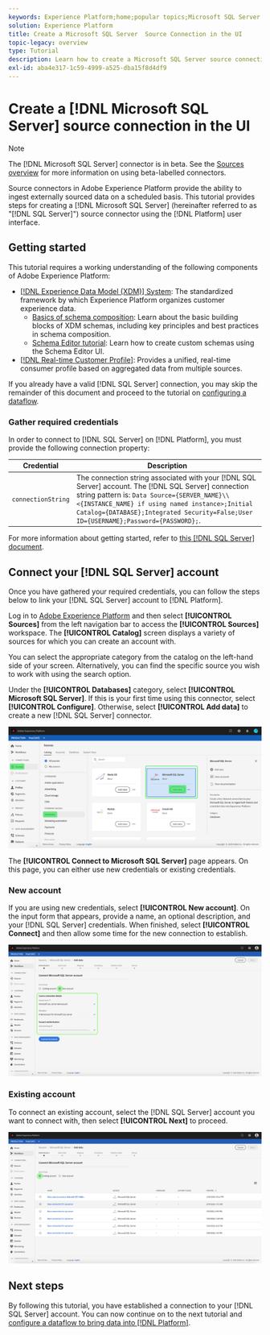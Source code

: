 ```yaml
---
keywords: Experience Platform;home;popular topics;Microsoft SQL Server;SQL Server;sql server
solution: Experience Platform
title: Create a Microsoft SQL Server  Source Connection in the UI
topic-legacy: overview
type: Tutorial
description: Learn how to create a Microsoft SQL Server source connection using the Adobe Experience Platform UI.
exl-id: aba4e317-1c59-4999-a525-dba15f8d4df9
---
```

# Create a [!DNL Microsoft SQL Server] source connection in the UI

>[!NOTE]
>
> The [!DNL Microsoft SQL Server] connector is in beta. See the [Sources overview](../../../../home.md#terms-and-conditions) for more information on using beta-labelled connectors.

Source connectors in Adobe Experience Platform provide the ability to ingest externally sourced data on a scheduled basis. This tutorial provides steps for creating a [!DNL Microsoft SQL Server] (hereinafter referred to as "[!DNL SQL Server]") source connector using the [!DNL Platform] user interface.

## Getting started

This tutorial requires a working understanding of the following components of Adobe Experience Platform:

*   [[!DNL Experience Data Model (XDM)] System](../../../../../xdm/home.md): The standardized framework by which Experience Platform organizes customer experience data.
    *   [Basics of schema composition](../../../../../xdm/schema/composition.md): Learn about the basic building blocks of XDM schemas, including key principles and best practices in schema composition.
    *   [Schema Editor tutorial](../../../../../xdm/tutorials/create-schema-ui.md): Learn how to create custom schemas using the Schema Editor UI.
*   [[!DNL Real-time Customer Profile]](../../../../../profile/home.md): Provides a unified, real-time consumer profile based on aggregated data from multiple sources.

If you already have a valid [!DNL SQL Server] connection, you may skip the remainder of this document and proceed to the tutorial on [configuring a dataflow](../../dataflow/databases.md).

### Gather required credentials

In order to connect to [!DNL SQL Server] on [!DNL Platform], you must provide the following connection property:

| Credential | Description |
| ---------- | ----------- |
| `connectionString` | The connection string associated with your [!DNL SQL Server] account. The [!DNL SQL Server] connection string pattern is: `Data Source={SERVER_NAME}\\<{INSTANCE_NAME} if using named instance>;Initial Catalog={DATABASE};Integrated Security=False;User ID={USERNAME};Password={PASSWORD};`. |

For more information about getting started, refer to [this [!DNL SQL Server] document](https://docs.microsoft.com/en-us/dotnet/framework/data/adonet/sql/authentication-in-sql-server).

## Connect your [!DNL SQL Server] account

Once you have gathered your required credentials, you can follow the steps below to link your [!DNL SQL Server] account to [!DNL Platform].

Log in to [Adobe Experience Platform](https://platform.adobe.com) and then select **[!UICONTROL Sources]** from the left navigation bar to access the **[!UICONTROL Sources]** workspace. The **[!UICONTROL Catalog]** screen displays a variety of sources for which you can create an account with.

You can select the appropriate category from the catalog on the left-hand side of your screen. Alternatively, you can find the specific source you wish to work with using the search option.

Under the **[!UICONTROL Databases]** category, select **[!UICONTROL Microsoft SQL Server]**. If this is your first time using this connector, select **[!UICONTROL Configure]**. Otherwise, select **[!UICONTROL Add data]** to create a new [!DNL SQL Server] connector. 

![](../../../../images/tutorials/create/microsoft-sql-server/catalog.png)

The **[!UICONTROL Connect to Microsoft SQL Server]** page appears. On this page, you can either use new credentials or existing credentials.

### New account

If you are using new credentials, select **[!UICONTROL New account]**. On the input form that appears, provide a name, an optional description, and your [!DNL SQL Server] credentials. When finished, select **[!UICONTROL Connect]** and then allow some time for the new connection to establish.

![](../../../../images/tutorials/create/microsoft-sql-server/new.png)

### Existing account

To connect an existing account, select the [!DNL SQL Server] account you want to connect with, then select **[!UICONTROL Next]** to proceed.

![](../../../../images/tutorials/create/microsoft-sql-server/existing.png)

## Next steps

By following this tutorial, you have established a connection to your [!DNL SQL Server] account. You can now continue on to the next tutorial and [configure a dataflow to bring data into [!DNL Platform]](../../dataflow/databases.md).

